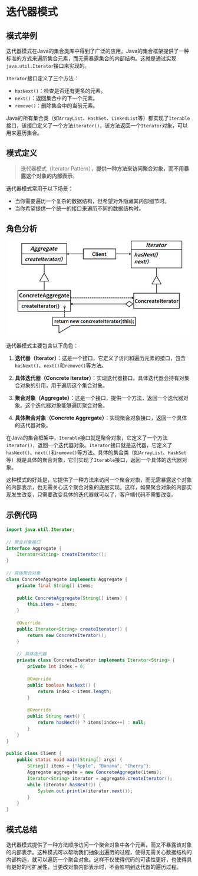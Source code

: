 # 迭代器模式

## 模式举例

迭代器模式在Java的集合类库中得到了广泛的应用。Java的集合框架提供了一种标准的方式来遍历集合元素，而无需暴露集合的内部结构。这就是通过实现`java.util.Iterator`接口来实现的。

`Iterator`接口定义了三个方法：

- `hasNext()`：检查是否还有更多的元素。
- `next()`：返回集合中的下一个元素。
- `remove()`：删除集合中的当前元素。

Java的所有集合类（如`ArrayList`、`HashSet`、`LinkedList`等）都实现了`Iterable`接口，该接口定义了一个方法`iterator()`，该方法返回一个`Iterator`对象，可以用来遍历集合。

## 模式定义

> 迭代器模式（Iterator Pattern），**提供一种方法来访问聚合对象，而不用暴露这个对象的内部表示**。

迭代器模式常用于以下场景：

- 当你需要遍历一个复杂的数据结构，但希望对外隐藏其内部细节时。
- 当你希望提供一个统一的接口来遍历不同的数据结构时。

## 角色分析

![image-20240616214143738](images/05_迭代器模式/image-20240616214143738.png)

迭代器模式主要包含以下角色：

1. **迭代器（Iterator）**：这是一个接口，它定义了访问和遍历元素的接口，包含`hasNext()`、`next()`和`remove()`等方法。

2. **具体迭代器（Concrete Iterator）**：实现迭代器接口。具体迭代器会持有对集合对象的引用，用于遍历这个集合对象。

3. **聚合对象（Aggregate）**：这是一个接口，提供一个方法，返回一个迭代器对象。这个迭代器对象能够遍历聚合对象。

4. **具体聚合对象（Concrete Aggregate）**：实现聚合对象接口，返回一个具体的迭代器对象。

在Java的集合框架中，`Iterable`接口就是聚合对象，它定义了一个方法`iterator()`，返回一个迭代器对象。`Iterator`接口就是迭代器，它定义了`hasNext()`、`next()`和`remove()`等方法。具体的集合类（如`ArrayList`、`HashSet`等）就是具体的聚合对象，它们实现了`Iterable`接口，返回一个具体的迭代器对象。

这种模式的好处是，它提供了一种方法来访问一个聚合对象，而无需暴露这个对象的内部表示，也无需关心这个聚合对象的底层实现。这样，如果聚合对象的内部实现发生改变，只需要改变具体的迭代器就可以了，客户端代码不需要改变。

## 示例代码

```java
import java.util.Iterator;

// 聚合对象接口
interface Aggregate {
    Iterator<String> createIterator();
}

// 具体聚合对象
class ConcreteAggregate implements Aggregate {
    private final String[] items;

    public ConcreteAggregate(String[] items) {
        this.items = items;
    }

    @Override
    public Iterator<String> createIterator() {
        return new ConcreteIterator();
    }

    // 具体迭代器
    private class ConcreteIterator implements Iterator<String> {
        private int index = 0;

        @Override
        public boolean hasNext() {
            return index < items.length;
        }

        @Override
        public String next() {
            return hasNext() ? items[index++] : null;
        }
    }
}

public class Client {
    public static void main(String[] args) {
        String[] items = {"Apple", "Banana", "Cherry"};
        Aggregate aggregate = new ConcreteAggregate(items);
        Iterator<String> iterator = aggregate.createIterator();
        while (iterator.hasNext()) {
            System.out.println(iterator.next());
        }
    }
}
```

## 模式总结

迭代器模式提供了一种方法顺序访问一个聚合对象中各个元素，而又不暴露该对象的内部表示。这种模式可以帮助我们抽象出遍历的过程，使得无需关心数据结构的内部构造，就可以遍历一个聚合对象。这样不仅使得代码的可读性更好，也使得具有更好的可扩展性，当更改对象内部表示时，不会影响到迭代器的遍历过程。







